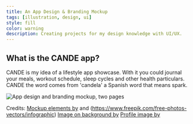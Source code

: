 ```yaml
---
title: An App Design & Branding Mockup
tags: [illustration, design, ui]
style: fill
color: warning
description: Creating projects for my design knowledge with UI/UX.
---
```



## What is the CANDE app?

CANDE is my idea of a lifestyle app showcase. With it you could journal your meals, workout schedule, sleep cycles and other health particulars. CANDE the word comes from 'candela' a Spanish word that means spark. 

![App design and branding mockup, two pages](https://i.imgur.com/tMgLCiX.jpg "CANDE")


Credits:
[Mockup elements by](https://www.freepik.com/free-photos-vectors/mockup) and (https://www.freepik.com/free-photos-vectors/infographic)
[Image on background by](https://www.pexels.com/@bymalcolmgarret)
[Profile image by](https://unsplash.com/@kimsondoan)


